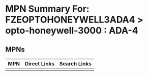 



# MPN Summary For: FZEOPTOHONEYWELL3ADA4 > opto-honeywell-3000 : ADA-4

## MPNs
  

|MPN|Direct Links|Search Links|
| :--- | :--- | :--- |
||||
